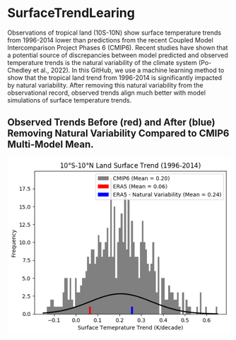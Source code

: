 # SurfaceTrendLearing
Observations of tropical land (10S-10N) show surface temperature trends from 1996-2014 lower than predictions from the recent Coupled Model Intercomparison Project Phases 6 (CMIP6). Recent studies have shown that a potential source of discrepancies between model predicted and observed temperature trends is the natural variability of the climate system (Po-Chedley et al., 2022). In this GitHub, we use a machine learning method to show that the tropical land trend from 1996-2014 is significantly impacted by natural variability. After removing this natural variability from the observational record, observed trends align much better with model simulations of surface temperature trends.

## Observed Trends Before (red) and After (blue) Removing Natural Variability Compared to CMIP6 Multi-Model Mean.

![alt text](https://github.com/AodhanSweeney/SurfaceTrendLearing/blob/main/FileCreators/Obs_vs_CMIP6.png)

